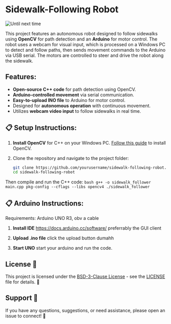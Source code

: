 # Sidewalk-Following Robot

<img src="https://ollama.com/public/blog/nexttime.png" alt="Until next time"/>

This project features an autonomous robot designed to follow sidewalks using **OpenCV** for path detection and an **Arduino** for motor control. The robot uses a webcam for visual input, which is processed on a Windows PC to detect and follow paths, then sends movement commands to the Arduino via USB serial. The motors are controlled to steer and drive the robot along the sidewalk.

## Features:
- **Open-source C++ code** for path detection using OpenCV.
- **Arduino-controlled movement** via serial communication.
- **Easy-to-upload INO file** to Arduino for motor control.
- Designed for **autonomous operation** with continuous movement.
- Utilizes **webcam video input** to follow sidewalks in real time.

## 📋 Setup Instructions:

1. **Install OpenCV** for C++ on your Windows PC. [Follow this guide](https://docs.opencv.org/4.x/d3/d52/tutorial_windows_install.html) to install OpenCV.
   
2. Clone the repository and navigate to the project folder:
   ```bash
   git clone https://github.com/yourusername/sidewalk-following-robot.git
   cd sidewalk-following-robot
   
Then compile and run the C++ code:
`bash g++ -o sidewalk_follower main.cpp pkg-config --cflags --libs opencv4 ./sidewalk_follower`

## 📋 Arduino Instructions:
Requirements: Arduino UNO R3, obv a cable


1. **Install IDE** https://docs.arduino.cc/software/ preferrably the GUI client

2. **Upload .ino file** click the upload button dumahh

3. **Start UNO** start your arduino and run the code.

## License 📜

This project is licensed under the [BSD-3-Clause License](LICENSE) - see the [LICENSE](LICENSE) file for details. 📄

## Support 💬

If you have any questions, suggestions, or need assistance, please open an issue to connect! 🤝

